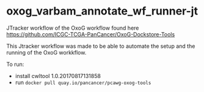 # oxog_varbam_annotate_wf_runner-jt

JTracker workflow of the OxoG workflow found here https://github.com/ICGC-TCGA-PanCancer/OxoG-Dockstore-Tools

This Jtracker workflow was made to be able to automate the setup and the running of the OxoG workkflow.

To run: 
* install cwltool 1.0.20170817131858
* run `docker pull quay.io/pancancer/pcawg-oxog-tools`

